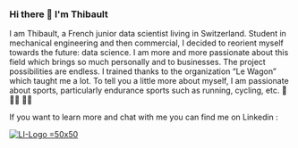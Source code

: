 ### Hi there 👋 I'm Thibault 

I am Thibault, a French junior data scientist living in Switzerland.
Student in mechanical engineering and then commercial, I decided to reorient myself towards the future: data science. I am more and more passionate about this field which brings so much personally and to businesses. The project possibilities are endless. I trained thanks to the organization “Le Wagon” which taught me a lot. To tell you a little more about myself, I am passionate about sports, particularly endurance sports such as running, cycling, etc. :running: :biking_man: :swimming_man:

If you want to learn more and chat with me you can find me on Linkedin : 

[![LI-Logo =50x50](https://github.com/FrenchizTib/FrenchizTib/assets/139383301/ae2c1736-1b30-4dec-a875-9cf640ac8f4b)
](https://www.linkedin.com/in/thibault-bellaton-9a5640153/)
<!--
**FrenchizTib/FrenchizTib** is a ✨ _special_ ✨ repository because its `README.md` (this file) appears on your GitHub profile.

Here are some ideas to get you started:

- 🔭 I’m currently working on ...
- 🌱 I’m currently learning ...
- 👯 I’m looking to collaborate on ...
- 🤔 I’m looking for help with ...
- 💬 Ask me about ...
- 📫 How to reach me: ...
- 😄 Pronouns: ...
- ⚡ Fun fact: ...
-->
